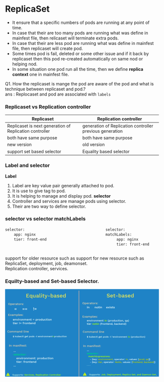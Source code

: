 # ReplicaSet 
* It ensure that a specific numbers of pods are running at any point of time.   
* In case that their are too many pods are running what was define in mainfest file, then relicaset will terminate extra  pods.  
* In case that their are less pod are running what was define in mainfest file, then replicaset will create pod.   
* Some times pod is fail, deleted or some other issue and if it back by replicaset then this pod re-created automatically on same nod or helping nod.     
* In some situation one pod run all the time, then we define **replica context** one in mainfest file.  

Q1. How the replicaset is mange the pod are aware of the pod and what is technique between replicaset and pod.?   
ans : Replocaset and pod are associated with `labels` 

### Replicaset vs   Replication controller
Replicaset | Replication controller  |
---- | ----|
Replicaset is next generation of Replication controller |  generation of Replication controller previous generation 
both have same purpose | both have same purpose
new version | old version 
support set based selector | Equality based selector    

### Label and selector  
**Label**   
1. Label are key value pair generally attached to pod.  
2. It is use to give tag to pod.  
3. It is helping to manage and display pod.
**selector** 
1. Controller and services are manage pods using selector.  
2. Their are two way to define selector.  

### selector vs selector matchLabels   
```` 
selector:                                     selector: 
    app: nginx                                matchLabels: 
    tier: front-end                                app: nginx  
                                                   tier: front-end


```` 
support for older resource such as            support for new resource such as ReplicaSet, deployment, job, deamonset.   
Replication controller, services.  

### Equilty-based and Set-based Selector.  
![](https://github.com/MaazMS/Kubernetes/blob/k8s/components_doc/images/Enqulity%20set%20based.png?raw=true)   